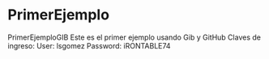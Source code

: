 # PrimerEjemplo
PrimerEjemploGIB
Este es el primer ejemplo usando Gib y GitHub
Claves de ingreso:
User: lsgomez
Password: iRONTABLE74

